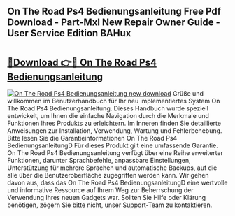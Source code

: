 ## On The Road Ps4 Bedienungsanleitung Free Pdf Download - Part-Mxl New Repair Owner Guide - User Service Edition BAHux

# <h2><a href="http://df1arf7.blite.top/?on=On+The+Road+Ps4+Bedienungsanleitung">🔗Download 👉🔴 On The Road Ps4 Bedienungsanleitung</a></h2>

[![On The Road Ps4 Bedienungsanleitung new download](https://i.imgur.com/lujVjoI.png)](http://df1arf7.blite.top/?on=On+The+Road+Ps4+Bedienungsanleitung)
Grüße und willkommen im Benutzerhandbuch für Ihr neu implementiertes System On The Road Ps4 Bedienungsanleitung. Dieses Handbuch wurde speziell entwickelt, um Ihnen die einfache Navigation durch die Merkmale und Funktionen Ihres Produkts zu erleichtern. Im Inneren finden Sie detaillierte Anweisungen zur Installation, Verwendung, Wartung und Fehlerbehebung. Bitte lesen Sie die Garantieinformationen On The Road Ps4 BedienungsanleitungD Für dieses Produkt gilt eine umfassende Garantie. On The Road Ps4 Bedienungsanleitung verfügt über eine Reihe erweiterter Funktionen, darunter Sprachbefehle, anpassbare Einstellungen, Unterstützung für mehrere Sprachen und automatische Backups, auf die alle über die Benutzeroberfläche zugegriffen werden kann. Wir gehen davon aus, dass das On The Road Ps4 BedienungsanleitungD eine wertvolle und informative Ressource auf Ihrem Weg zur Beherrschung der Verwendung Ihres neuen Gadgets war. Sollten Sie Hilfe oder Klärung benötigen, zögern Sie bitte nicht, unser Support-Team zu kontaktieren.
